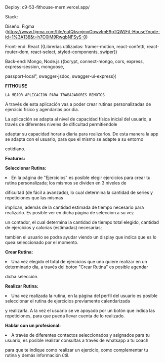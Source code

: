 
Deploy: c9-53-fithouse-mern.vercel.app/
	
	
	
	
Stack:

Diseño: Figma (https://www.figma.com/file/eatQksmjmvOowvImE9pTQW/Fit-House?node-id=1%3A138&t=h7O0iM9RwqbNFSyS-0)
	
Front-end: React ({Librerías utilizadas: framer-motion, react-confetti, react-router-dom, react-select,
styled-components, swiper})
	
Back-end: Mongo, Node.js ({bcrypt, connect-mongo, cors, express, express-session, mongoose,
	
passport-local", swagger-jsdoc,  swagger-ui-express})


	




**FITHOUSE**
	
	LA MEJOR APLICACION PARA TRABAJADORES REMOTOS
	
	
	
A través de esta aplicación vas a poder crear rutinas personalizadas de ejercicio físico y agendarlas por dia. 
	
	
La aplicación se adapta al nivel de capacidad física inicial del usuario, a través de diferentes niveles de dificultad permitiendole


adaptar su capacidad horaria diaria para realizarlos. De esta manera la app se adapta con el usuario, para que el mismo se adapte a su entorno 


cotidiano.




**Features:**




<b>Seleccionar Rutina:</b>


<li>En la página de "Ejercicios" es posible elegir ejercicios para crear tu rutina personalizada; los mismos se dividen en 3 niveles de


dificultad (de fácil a avanzado), lo cual determina la cantidad de series y repeticiones que las mismas


implican, además de la cantidad estimada de tiempo necesario para realizarlo. Es posible ver en dicha página de seleccion a su vez


un contador, el cual determina la cantidad de tiempo total elegido, cantidad de ejercicios y calorias (estimadas) necesarias;  


también el usuario se podra ayudar viendo un display que indica que es lo quea seleccionado por el momento.</li>




<b>Crear Rutina: </b>


<li>Una vez elegido el total de ejercicios que uno quiere realizar en un determinado día,  a través del boton "Crear Rutina" es posible agendar


dicha selección.</li>




<b>Realizar Rutina: </b>


<li>Una vez realizada la rutina, en la página del perfil del usuario es posible seleccionar el rutina de ejercicios previamente calendarizada


y realizarla. A la vez el usuario se ve apoyado por un botón que indica las repeticiones, para que pueda llevar cuenta de lo realizado.</li>




<b>Hablar con un profesional: </b>


<li>A través de diferentes contactos seleccionados y asignados para tu usuario, es posible realizar consultas a través de whatsapp a tu coach


para que te indique como realizar un ejercicio, como complementar tu rutina y demás información útil.</li>
  

